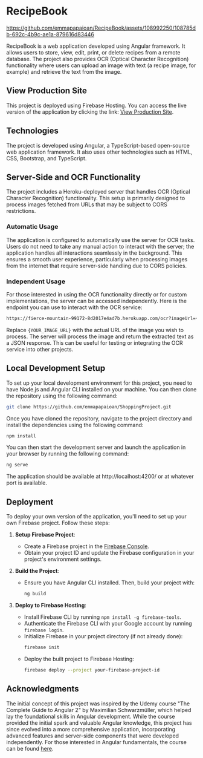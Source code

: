 # RecipeBook
https://github.com/emmapapaioan/RecipeBook/assets/108992250/108785db-692c-4b9c-ae1a-879616d83446


RecipeBook is a web application developed using Angular framework. It allows users to store, view, edit, print, or delete recipes from a remote database. The project also provides OCR (Optical Character Recognition) functionality where users can upload an image with text (a recipe image, for example) and retrieve the text from the image.

## View Production Site

This project is deployed using Firebase Hosting. You can access the live version of the application by clicking the link:
[View Production Site](https://recipe-book-41dd4.web.app/).

## Technologies

The project is developed using Angular, a TypeScript-based open-source web application framework. It also uses other technologies such as HTML, CSS, Bootstrap, and TypeScript.

## Server-Side and OCR Functionality

The project includes a Heroku-deployed server that handles OCR (Optical Character Recognition) functionality. This setup is primarily designed to process images fetched from URLs that may be subject to CORS restrictions.

### Automatic Usage
The application is configured to automatically use the server for OCR tasks. Users do not need to take any manual action to interact with the server; the application handles all interactions seamlessly in the background. This ensures a smooth user experience, particularly when processing images from the internet that require server-side handling due to CORS policies.

### Independent Usage
For those interested in using the OCR functionality directly or for custom implementations, the server can be accessed independently. Here is the endpoint you can use to interact with the OCR service:
```bash
https://fierce-mountain-99172-8d2017e4ad7b.herokuapp.com/ocr?imageUrl={YOUR_IMAGE_URL}
```
Replace `{YOUR_IMAGE_URL}` with the actual URL of the image you wish to process. The server will process the image and return the extracted text as a JSON response. This can be useful for testing or integrating the OCR service into other projects.

## Local Development Setup

To set up your local development environment for this project, you need to have Node.js and Angular CLI installed on your machine. You can then clone the repository using the following command:
```bash
git clone https://github.com/emmapapaioan/ShoppingProject.git
```

Once you have cloned the repository, navigate to the project directory and install the dependencies using the following command:
```bash
npm install
```

You can then start the development server and launch the application in your browser by running the following command:
```bash
ng serve
```

The application should be available at http://localhost:4200/ or at whatever port is available.

## Deployment

To deploy your own version of the application, you'll need to set up your own Firebase project. Follow these steps:

1. **Setup Firebase Project**:
   - Create a Firebase project in the [Firebase Console](https://console.firebase.google.com/).
   - Obtain your project ID and update the Firebase configuration in your project's environment settings.

2. **Build the Project**:
   - Ensure you have Angular CLI installed. Then, build your project with:
     ```bash
     ng build
     ```

3. **Deploy to Firebase Hosting**:
   - Install Firebase CLI by running `npm install -g firebase-tools`.
   - Authenticate the Firebase CLI with your Google account by running `firebase login`.
   - Initialize Firebase in your project directory (if not already done):
     ```bash
     firebase init
     ```
   - Deploy the built project to Firebase Hosting:
     ```bash
     firebase deploy --project your-firebase-project-id
     ```
     

## Acknowledgments

The initial concept of this project was inspired by the Udemy course "The Complete Guide to Angular 2" by Maximilian Schwarzmüller, which helped lay the foundational skills in Angular development.
While the course provided the initial spark and valuable Angular knowledge, this project has since evolved into a more comprehensive application, incorporating advanced features and server-side components that were developed independently.
For those interested in Angular fundamentals, the course can be found [here](https://www.udemy.com/course/the-complete-guide-to-angular-2/).


